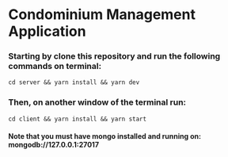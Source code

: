 # Condominium Management Application

### Starting by clone this repository and run the following commands on terminal:
`cd server && yarn install && yarn dev`

### Then, on another window of the terminal run:
`cd client && yarn install && yarn start`

#### Note that you must have mongo installed and running on: mongodb://127.0.0.1:27017
